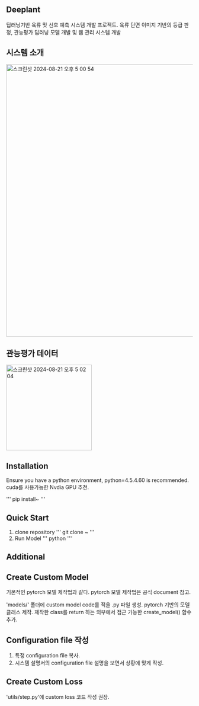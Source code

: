 Deeplant
--------
딥러닝기반 육류 맛 선호 예측 시스템 개발 프로젝트.
육류 단면 이미지 기반의 등급 판정, 관능평가 딥러닝 모델 개발 및 웹 관리 시스템 개발

시스템 소개
---
<img width="735" alt="스크린샷 2024-08-21 오후 5 00 54" src="https://github.com/user-attachments/assets/a44f9a56-bb74-4048-9d81-9e14c77bf6c3">

관능평가 데이터
---------
<img width="231" alt="스크린샷 2024-08-21 오후 5 02 04" src="https://github.com/user-attachments/assets/b9d6c397-0f6f-48d4-817f-843c5509abfd">


Installation
-----
Ensure you have a python environment, python=4.5.4.60 is recommended. cuda를 사용가능한 Nvdia GPU 추천.

'''
pip install~
'''

Quick Start
----
1. clone repository
'''
git clone ~
'''
2. Run Model
'''
python
'''

Additional
---
Create Custom Model
---
기본적인 pytorch 모델 제작법과 같다. pytorch 모델 제작법은 공식 document 참고.

'models/' 폴더에 custom model code를 적을 .py 파일 생성.
pytorch 기반의 모델 클래스 제작.
제작한 class를 return 하는 외부에서 접근 가능한 create_model() 함수 추가.

Configuration file 작성
---
1. 특정 configuration file 복사.
2. 시스템 설명서의 configuration file 설명을 보면서 상황에 맞게 작성.

Create Custom Loss
---
'utils/step.py'에 custom loss 코드 작성 권장.








